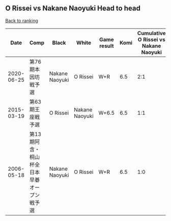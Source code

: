 ## O Rissei vs Nakane Naoyuki Head to head

[Back to ranking](../../index.md)




| **Date** | **Comp** | **Black** | **White** | **Game result** | **Komi** | **Cumulative O Rissei vs Nakane Naoyuki** | **O Rissei streak** | **Nakane Naoyuki streak** | 
| --- | --- | --- | --- | --- | --- | --- | --- | --- |
| 2020-06-25 | 第76期本因坊戦予選 | Nakane Naoyuki | O Rissei | W+R | 6.5 | 2:1 | 1 | 0 | 
| 2015-03-19 | 第63期王座戦予選 | O Rissei | Nakane Naoyuki | W+6.5 | 6.5 | 1:1 | 0 | 1 | 
| 2006-05-18 | 第13期阿含・桐山杯全日本早碁オープン戦予選 | Nakane Naoyuki | O Rissei | W+R | 6.5 | 1:0 | 1 | 0 |





